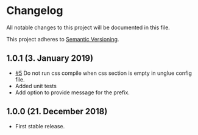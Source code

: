 # Changelog

All notable changes to this project will be documented in this file.

This project adheres to [Semantic Versioning](http://semver.org/).

## 1.0.1 (3. January 2019)

+ [#5](https://github.com/unglue-workflow/client/issues/5) Do not run css compile when css section is empty in unglue config file.
+ Added unit tests
+ Add option to provide message for the prefix.

## 1.0.0 (21. December 2018)

+ First stable release.